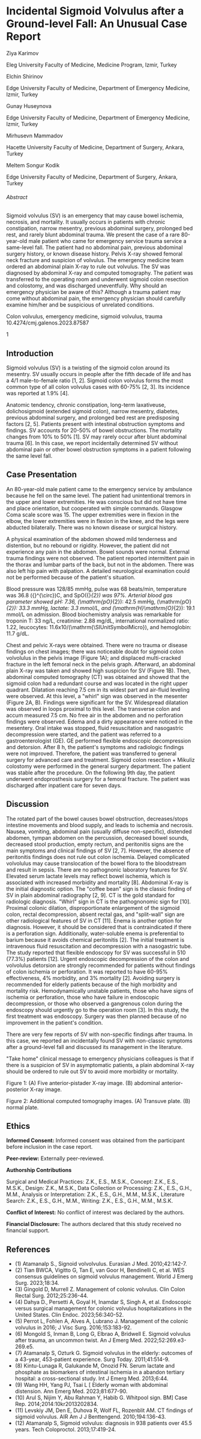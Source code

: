 

# Incidental Sigmoid Volvulus after a Ground-level Fall: An Unusual Case Report

Ziya Karimov

Eleg University Faculty of Medicine, Medicine Program, Izmir, Turkey

Elchin Shirinov

Edge University Faculty of Medicine, Department of Emergency Medicine, Izmir, Turkey

Gunay Huseynova

Edge University Faculty of Medicine, Department of Emergency Medicine, Izmir, Turkey

Mirhusevn Mammadov

Hacette University Faculty of Medicine, Department of Surgery, Ankara, Turkey

Meltem Songur Kodik

Edge University Faculty of Medicine, Department of Surgery, Ankara, Turkey

###### Abstract

Sigmoid volvulus (SV) is an emergency that may cause bowel ischemia, necrosis, and mortality. It usually occurs in patients with chronic constipation, narrow mesentry, previous abdominal surgery, prolonged bed rest, and rarely blunt abdominal trauma. We present the case of a rare 80-year-old male patient who came for emergency service trauma service a same-level fall. The patient had no abdominal pain, previous abdominal surgery history, or known disease history. Pelvis X-ray showed femoral neck fracture and suspicion of volvulus. The emergency medicine team ordered an abdominal plain X-ray to rule out volvulus. The SV was diagnosed by abdominal X-ray and computed tomography. The patient was transferred to the operating room and underwent sigmoid colon resection and colostomy, and was discharged uneventfully. Why should an emergency physician be aware of this? Although a trauma patient may come without abdominal pain, the emergency physician should carefully examine him/her and be suspicious of unrelated conditions.

Colon volvulus, emergency medicine, sigmoid volvulus, trauma 10.4274/cmj.galenos.2023.87587

1

## Introduction

Sigmoid volvulus (SV) is a twisting of the sigmoid colon around its mesentry. SV usually occurs in people after the fifth decade of life and has a 4/1 male-to-female ratio [1, 2]. Sigmoid colon volvulus forms the most common type of all colon volvulus cases with 60-75% [2, 3]. Its incidence was reported at 1.9% [4].

Anatomic tendency, chronic constipation, long-term laxativeuse, dolichosigmoid (extended sigmoid colon), narrow mesentry, diabetes, previous abdominal surgery, and prolonged bed rest are predisposing factors [2, 5]. Patients present with intestinal obstruction symptoms and findings. SV accounts for 20-50% of bowel obstructions. The mortality changes from 10% to 50% [1]. SV may rarely occur after blunt abdominal trauma [6]. In this case, we report incidentally determined SV without abdominal pain or other bowel obstruction symptoms in a patient following the same level fall.

## Case Presentation

An 80-year-old male patient came to the emergency service by ambulance because he fell on the same level. The patient had unintentional tremors in the upper and lower extremities. He was conscious but did not have time and place orientation, but cooperated with simple commands. Glasgow Coma scale score was 15. The upper extremities were in flexion in the elbow, the lower extremities were in flexion in the knee, and the legs were abducted bilaterally. There was no known disease or surgical history.

A physical examination of the abdomen showed mild tenderness and distention, but no rebound or rigidity. However, the patient did not experience any pain in the abdomen. Bowel sounds were normal. External trauma findings were not observed. The patient reported intermittent pain in the thorax and lumbar parts of the back, but not in the abdomen. There was also left hip pain with palpation. A detailed neurological examination could not be performed because of the patient's situation.

Blood pressure was 128/85 mmHg, pulse was 68 beats/min, temperature was 36.8 \({}^{\circ}\)C, and SpO\({}_{2}\) was 97%. Arterial blood gas parameter showed pH: 7.36, \(\mathrm{pO}_{2}\): 42.5 mmHg, \(\mathrm{pO}_{2}\): 33.3 mmHg, lactate: 3.3 mmol/L, and \(\mathrm{H}\mathrm{O}_{2}\): 19.1 mmol/L on admission. Blood biochemistry analysis was remarkable for troponin T: 33 ng/L, creatinine: 2.88 mg/dL, international normalized ratio: 1.22, leucocytes: 11.6x10/\(\mathrm{\SIUnitSymbolMicro}\), and hemoglobin: 11.7 g/dL.

Chest and pelvic X-rays were obtained. There were no trauma or disease findings on chest images; there was noticeable doubt for sigmoid colon volvolulus in the pelvis image (Figure 1A); and displaced multi-cracked fracture in the left femoral neck in the pelvis graph. Afterward, an abdominal plain X-ray was taken and showed high suspicion for SV (Figure 1B). Then, abdominal computed tomography (CT) was obtained and showed that the sigmoid colon had a redundant course and was located in the right upper quadrant. Dilatation reaching 7.5 cm in its widest part and air-fluid leveling were observed. At this level, a "whirl" sign was observed in the mesenter (Figure 2A, B). Findings were significant for the SV. Widespread dilatation was observed in loops proximal to this level. The transverse colon and accum measured 7.5 cm. No free air in the abdomen and no perforation findings were observed. Edema and a dirty appearance were noticed in the mesentery. Oral intake was stopped, fluid resuscitation and nasogastric decompression were started, and the patient was referred to a gastroenterologist (GE). GE performed flexible endoscopic decompression and detorsion. After 8 h, the patient's symptoms and radiologic findings were not improved. Therefore, the patient was transferred to general surgery for advanced care and treatment. Sigmoid colon resection + Mikuliz colostomy were performed in the general surgery department. The patient was stable after the procedure. On the following 9th day, the patient underwent endoprosthesis surgery for a femoral fracture. The patient was discharged after inpatient care for seven days.

## Discussion

The rotated part of the bowel causes bowel obstruction, decreases/stops intestine movements and blood supply, and leads to ischemia and necrosis. Nausea, vomiting, abdominal pain (usually diffuse non-specific), distended abdomen, tympan abdomen on the percussion, decreased bowel sounds, decreased stool production, empty rectum, and peritonitis signs are the main symptoms and clinical findings of SV [2, 7]. However, the absence of peritonitis findings does not rule out colon ischemia. Delayed complicated volvolulus may cause translocation of the bowel flora to the bloodstream and result in sepsis. There are no pathognonic laboratory features for SV. Elevated serum lactate levels may reflect bowel ischemia, which is associated with increased morbidity and mortality [8]. Abdominal X-ray is the initial diagnostic option. The "coffee bean" sign is the classic finding of SV in plain abdominal radiography [2, 9]. CT is the gold standard for radiologic diagnosis. "Whirl" sign in CT is the pathognonomic sign for [10]. Proximal colonic dilation, disproportionate enlargement of the sigmoid colon, rectal decompression, absent rectal gas, and "split-wall" sign are other radiological features of SV in CT [11]. Enema is another option for diagnosis. However, it should be considered that is contraindicated if there is a perforation sign. Additionally, water-soluble enema is preferential to barium because it avoids chemical peritonitis [2]. The initial treatment is intravenous fluid resuscitation and decompression with a nasogastric tube. The study reported that flexible endoscopy for SV was successful in 510 (77.3%) patients [12]. Urgent endoscopic decompression of the colon and volvolulus detorsion are strongly recommended for patients without findings of colon ischemia or perforation. It was reported to have 60-95% effectiveness, 4% morbidity, and 3% mortality [2]. Avoiding surgery is recommended for elderly patients because of the high morbidity and mortality risk. Hemodynamically unstable patients, those who have signs of ischemia or perforation, those who have failure in endoscopic decompression, or those who observed a gangrenous colon during the endoscopy should urgently go to the operation room [3]. In this study, the first treatment was endoscopy. Surgery was then planned because of no improvement in the patient's condition.

There are very few reports of SV with non-specific findings after trauma. In this case, we reported an incidentally found SV with non-classic symptoms after a ground-level fall and discussed its management in the literature.

"Take home" clinical message to emergency physicians colleagues is that if there is a suspicion of SV in asymptomatic patients, a plain abdominal X-ray should be ordered to rule out SV to avoid more morbidity or mortality.

Figure 1: (A) Five anterior-pistader X-ray image. (B) abdominal anterior-posterior X-ray image.

Figure 2: Additional computed tomography images. (A) Transuve plate. (B) normal plate.

 
## Ethics

**Informed Consent:** Informed consent was obtained from the participant before inclusion in the case report.

**Peer-review:** Externally peer-reviewed.

**Authorship Contributions**

Surgical and Medical Practices: Z.K., E.S., M.S.K., Concept: Z.K., E.S., M.S.K., Design: Z.K., M.S.K., Data Collection or Processing: Z.K., E.S., G.H., M.M., Analysis or Interpretation: Z.K., E.S., G.H., M.M., M.S.K., Literature Search: Z.K., E.S., G.H., M.M., Writing: Z.K., E.S., G.H., M.M., M.S.K.

**Conflict of Interest:** No conflict of interest was declared by the authors.

**Financial Disclosure:** The authors declared that this study received no financial support.

## References

* (1) Atamanalp S., Signoid volvolvulus. Eurasian J Med. 2010;42:142-7.
* (2) Tian BWCA, Vigitto G, Tan E, van Goor H, Bendinelli C, et al. WES consensus guidelines on sigmoid volvulus management. World J Emerg Surg. 2023;18:34.
* (3) Gingold D, Murrell Z. Management of colonic volvulus. Clin Colon Rectal Surg. 2012;25:236-44.
* (4) Dahya D., Persetti A, Goyal H, Inamdar S, Singh A, et al. Endoscopic versus surgical management for colonic volvulus hospitalizations in the United States. Clin Endoc. 2023;56:340-52.
* (5) Perrot L, Fohlen A, Alves A, Lubrano J. Management of the colonic volvulus in 2016; J Visc Surg. 2016;153:183-92.
* (6) Mongold S, Inman B, Long G, Elbrao A, Bridwell E. Sigmoid volvulus after trauma, an uncommon twist. An J Emerg Med. 2022;52:269.e3-269.e5.
* (7) Atamanalp S, Ozturk G. Sigmoid volvulus in the elderly: outcomes of a 43-year, 453-patient experience. Surg Today. 2011;41:514-9.
* (8) Kintu-Lunaga R, Galukande M, Onozid FN. Serum lactate and phosphate as biomarkers of intestinal ischemia in a abandon tertiary hospital: a cross-sectional study. Int J Emerg Med. 2013;6:44.
* (9) Wang HH, Yang PJ, Tsai L [ Elderly woman with abdominal distension. Ann Emerg Med. 2023;81:677-90.
* (10) Arul S, Nijim Y, Abu Rahman Y, Habib G. Whitpool sign. BM] Case Rep. 2014;2014:10kr2013202834.
* (11) Levskiy JM, Den E, Duhova R, Wolf FL, Rozenblit AM. CT findings of sigmoid volvulus. AIR Am J J Benttengend. 2010;194:136-43.
* (12) Atamanalp S, Sigmoid volvulus: diagnosis in 938 patients over 45.5 years. Tech Coloproctol. 2013;17:419-24.

 